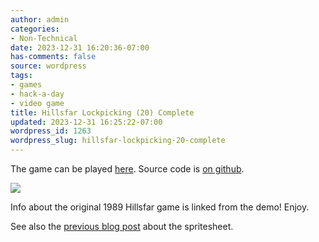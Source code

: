```yaml
---
author: admin
categories:
- Non-Technical
date: 2023-12-31 16:20:36-07:00
has-comments: false
source: wordpress
tags:
- games
- hack-a-day
- video game
title: Hillsfar Lockpicking (20) Complete
updated: 2023-12-31 16:25:22-07:00
wordpress_id: 1263
wordpress_slug: hillsfar-lockpicking-20-complete
---
```

The game can be played [here](https://za3k.github.io/ha3k-20-lockpick/). Source code is [on github](https://za3k.github.io/ha3k-20-lockpick/).

[![](/wp-content/uploads/2023/12/screenshot.png)](https://za3k.github.io/ha3k-20-lockpick/)

Info about the original 1989 Hillsfar game is linked from the demo! Enjoy.

See also the [previous blog post](https://blog.za3k.com/hack-a-day-day-20-hillsfar-lockpicking-spritesheet/) about the spritesheet.
